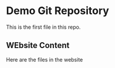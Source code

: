 # Demo  Git Repository

This is the first file in this repo.

## WEbsite Content

Here are the files in the website

